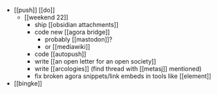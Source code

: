 - [[push]] [[do]]
	- [[weekend 22]]
		- ship [[obsidian attachments]]
		- code new [[agora bridge]]
			- probably [[mastodon]]?
			- or [[mediawiki]]
		- code [[autopush]]
		- write [[an open letter for an open society]]
		- write [[arcologies]] (find thread with [[metasj]] mentioned)
		- fix broken agora snippets/link embeds in tools like [[element]]
- [[bingke]]
